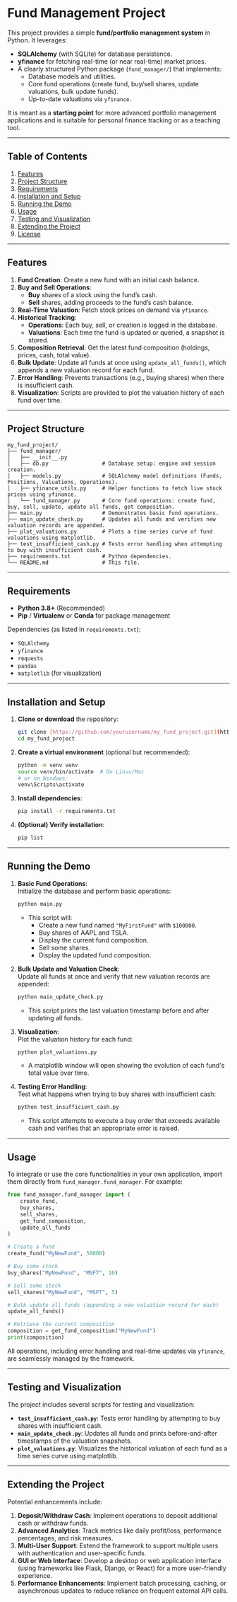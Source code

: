 
# Fund Management Project

This project provides a simple **fund/portfolio management system** in Python. It leverages:
- **SQLAlchemy** (with SQLite) for database persistence.
- **yfinance** for fetching real-time (or near real-time) market prices.
- A clearly structured Python package (`fund_manager/`) that implements:
  - Database models and utilities.
  - Core fund operations (create fund, buy/sell shares, update valuations, bulk update funds).
  - Up-to-date valuations via `yfinance`.

It is meant as a **starting point** for more advanced portfolio management applications and is suitable for personal finance tracking or as a teaching tool.

---

## Table of Contents

1. [Features](#features)
2. [Project Structure](#project-structure)
3. [Requirements](#requirements)
4. [Installation and Setup](#installation-and-setup)
5. [Running the Demo](#running-the-demo)
6. [Usage](#usage)
7. [Testing and Visualization](#testing-and-visualization)
8. [Extending the Project](#extending-the-project)
9. [License](#license)

---

## Features

1. **Fund Creation**: Create a new fund with an initial cash balance.
2. **Buy and Sell Operations**:  
   - **Buy** shares of a stock using the fund’s cash.  
   - **Sell** shares, adding proceeds to the fund’s cash balance.
3. **Real-Time Valuation**: Fetch stock prices on demand via `yfinance`.
4. **Historical Tracking**:
   - **Operations**: Each buy, sell, or creation is logged in the database.
   - **Valuations**: Each time the fund is updated or queried, a snapshot is stored.
5. **Composition Retrieval**: Get the latest fund composition (holdings, prices, cash, total value).
6. **Bulk Update**: Update all funds at once using `update_all_funds()`, which appends a new valuation record for each fund.
7. **Error Handling**: Prevents transactions (e.g., buying shares) when there is insufficient cash.
8. **Visualization**: Scripts are provided to plot the valuation history of each fund over time.

---

## Project Structure

```
my_fund_project/
├── fund_manager/
│   ├── __init__.py
│   ├── db.py                 # Database setup: engine and session creation.
│   ├── models.py             # SQLAlchemy model definitions (Funds, Positions, Valuations, Operations).
│   ├── yfinance_utils.py     # Helper functions to fetch live stock prices using yfinance.
│   └── fund_manager.py       # Core fund operations: create fund, buy, sell, update, update all funds, get composition.
├── main.py                   # Demonstrates basic fund operations.
├── main_update_check.py      # Updates all funds and verifies new valuation records are appended.
├── plot_valuations.py        # Plots a time series curve of fund valuations using matplotlib.
├── test_insufficient_cash.py # Tests error handling when attempting to buy with insufficient cash.
├── requirements.txt          # Python dependencies.
└── README.md                 # This file.
```

---

## Requirements

- **Python 3.8+** (Recommended)
- **Pip** / **Virtualenv** or **Conda** for package management

Dependencies (as listed in `requirements.txt`):
- `SQLAlchemy`
- `yfinance`
- `requests`
- `pandas`
- `matplotlib` (for visualization)

---

## Installation and Setup

1. **Clone or download** the repository:
   ```bash
   git clone [https://github.com/yourusername/my_fund_project.git](https://github.com/tahaBerkBeton/my_fund_project.git)
   cd my_fund_project
   ```

2. **Create a virtual environment** (optional but recommended):
   ```bash
   python -m venv venv
   source venv/bin/activate  # On Linux/Mac
   # or on Windows:
   venv\Scripts\activate
   ```

3. **Install dependencies**:
   ```bash
   pip install -r requirements.txt
   ```

4. **(Optional) Verify installation**:
   ```bash
   pip list
   ```

---

## Running the Demo

1. **Basic Fund Operations**:  
   Initialize the database and perform basic operations:
   ```bash
   python main.py
   ```
   - This script will:
     - Create a new fund named `"MyFirstFund"` with `$100000`.
     - Buy shares of AAPL and TSLA.
     - Display the current fund composition.
     - Sell some shares.
     - Display the updated fund composition.

2. **Bulk Update and Valuation Check**:  
   Update all funds at once and verify that new valuation records are appended:
   ```bash
   python main_update_check.py
   ```
   - This script prints the last valuation timestamp before and after updating all funds.

3. **Visualization**:  
   Plot the valuation history for each fund:
   ```bash
   python plot_valuations.py
   ```
   - A matplotlib window will open showing the evolution of each fund's total value over time.

4. **Testing Error Handling**:  
   Test what happens when trying to buy shares with insufficient cash:
   ```bash
   python test_insufficient_cash.py
   ```
   - This script attempts to execute a buy order that exceeds available cash and verifies that an appropriate error is raised.

---

## Usage

To integrate or use the core functionalities in your own application, import them directly from `fund_manager.fund_manager`. For example:

```python
from fund_manager.fund_manager import (
    create_fund,
    buy_shares,
    sell_shares,
    get_fund_composition,
    update_all_funds
)

# Create a fund
create_fund("MyNewFund", 50000)

# Buy some stock
buy_shares("MyNewFund", "MSFT", 10)

# Sell some stock
sell_shares("MyNewFund", "MSFT", 5)

# Bulk update all funds (appending a new valuation record for each)
update_all_funds()

# Retrieve the current composition
composition = get_fund_composition("MyNewFund")
print(composition)
```

All operations, including error handling and real-time updates via `yfinance`, are seamlessly managed by the framework.

---

## Testing and Visualization

The project includes several scripts for testing and visualization:

- **`test_insufficient_cash.py`**: Tests error handling by attempting to buy shares with insufficient cash.
- **`main_update_check.py`**: Updates all funds and prints before-and-after timestamps of the valuation snapshots.
- **`plot_valuations.py`**: Visualizes the historical valuation of each fund as a time series curve using matplotlib.

---

## Extending the Project

Potential enhancements include:

1. **Deposit/Withdraw Cash**: Implement operations to deposit additional cash or withdraw funds.
2. **Advanced Analytics**: Track metrics like daily profit/loss, performance percentages, and risk measures.
3. **Multi-User Support**: Extend the framework to support multiple users with authentication and user-specific funds.
4. **GUI or Web Interface**: Develop a desktop or web application interface (using frameworks like Flask, Django, or React) for a more user-friendly experience.
5. **Performance Enhancements**: Implement batch processing, caching, or asynchronous updates to reduce reliance on frequent external API calls.

